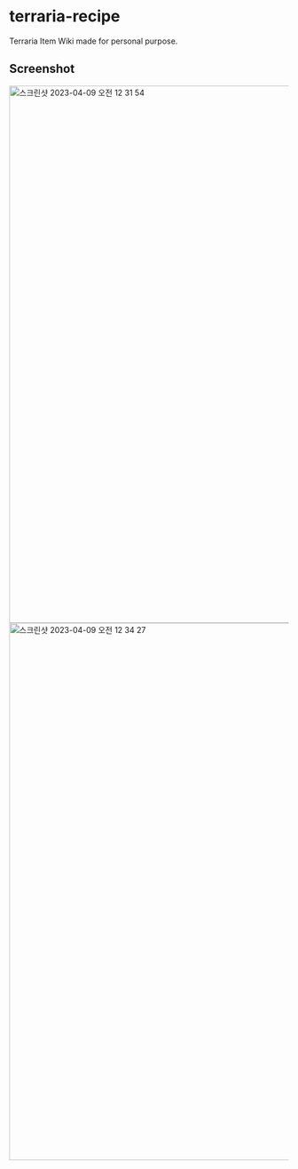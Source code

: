# terraria-recipe

Terraria Item Wiki made for personal purpose.
## Screenshot
<img width="967" alt="스크린샷 2023-04-09 오전 12 31 54" src="https://user-images.githubusercontent.com/90131657/230729804-ef1d91f2-58e0-46d4-b3b9-4b530eb382ce.png">
<img width="967" alt="스크린샷 2023-04-09 오전 12 34 27" src="https://user-images.githubusercontent.com/90131657/230729900-db7d0348-d212-4905-b7c8-5ecd0a06d340.png">
